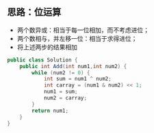 ## 思路：位运算
- 两个数异或：相当于每一位相加，而不考虑进位；
- 两个数相与，并左移一位：相当于求得进位；
- 将上述两步的结果相加

```java
public class Solution {
    public int Add(int num1,int num2) {
        while (num2 != 0) {
            int sum = num1 ^ num2;
            int carray = (num1 & num2) << 1;
            num1 = sum;
            num2 = carray;
        }
        return num1;
    }
}
```